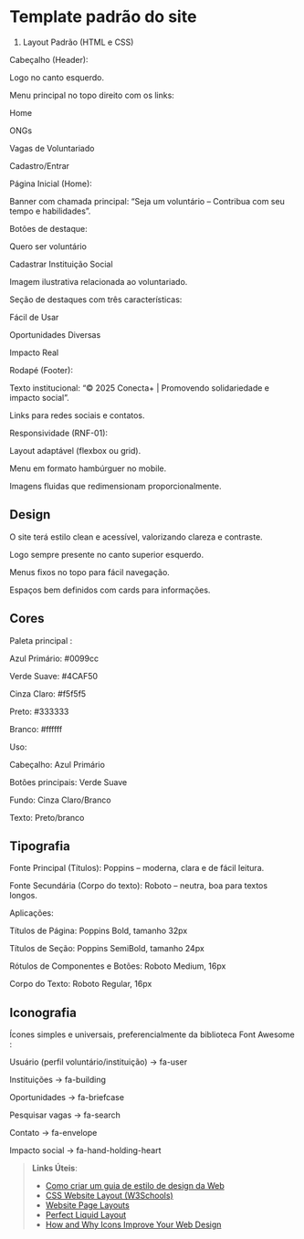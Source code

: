 # Template padrão do site

 1. Layout Padrão (HTML e CSS)

Cabeçalho (Header):

Logo no canto esquerdo.

Menu principal no topo direito com os links:

Home

ONGs

Vagas de Voluntariado

Cadastro/Entrar

Página Inicial (Home):

Banner com chamada principal: “Seja um voluntário – Contribua com seu tempo e habilidades”.

Botões de destaque:

Quero ser voluntário

Cadastrar Instituição Social

Imagem ilustrativa relacionada ao voluntariado.

Seção de destaques com três características:

Fácil de Usar

Oportunidades Diversas

Impacto Real

Rodapé (Footer):

Texto institucional: “© 2025 Conecta+ | Promovendo solidariedade e impacto social”.

Links para redes sociais e contatos.

Responsividade (RNF-01):

Layout adaptável (flexbox ou grid).

Menu em formato hambúrguer no mobile.

Imagens fluidas que redimensionam proporcionalmente.
## Design

O site terá estilo clean e acessível, valorizando clareza e contraste.

Logo sempre presente no canto superior esquerdo.

Menus fixos no topo para fácil navegação.

Espaços bem definidos com cards para informações.



## Cores

Paleta principal :

Azul Primário: #0099cc 

Verde Suave: #4CAF50 

Cinza Claro: #f5f5f5 

Preto: #333333 

Branco: #ffffff 

Uso:

Cabeçalho: Azul Primário

Botões principais: Verde Suave

Fundo: Cinza Claro/Branco

Texto: Preto/branco

## Tipografia

Fonte Principal (Títulos): Poppins
 – moderna, clara e de fácil leitura.

Fonte Secundária (Corpo do texto): Roboto
 – neutra, boa para textos longos.

Aplicações:

Títulos de Página: Poppins Bold, tamanho 32px

Títulos de Seção: Poppins SemiBold, tamanho 24px

Rótulos de Componentes e Botões: Roboto Medium, 16px

Corpo do Texto: Roboto Regular, 16px


## Iconografia

Ícones simples e universais, preferencialmente da biblioteca Font Awesome
:

Usuário (perfil voluntário/instituição) → fa-user

Instituições → fa-building

Oportunidades → fa-briefcase

Pesquisar vagas → fa-search

Contato → fa-envelope

Impacto social → fa-hand-holding-heart



> **Links Úteis**:
>
> -  [Como criar um guia de estilo de design da Web](https://edrodrigues.com.br/blog/como-criar-um-guia-de-estilo-de-design-da-web/#)
> - [CSS Website Layout (W3Schools)](https://www.w3schools.com/css/css_website_layout.asp)
> - [Website Page Layouts](http://www.cellbiol.com/bioinformatics_web_development/chapter-3-your-first-web-page-learning-html-and-css/website-page-layouts/)
> - [Perfect Liquid Layout](https://matthewjamestaylor.com/perfect-liquid-layouts)
> - [How and Why Icons Improve Your Web Design](https://usabilla.com/blog/how-and-why-icons-improve-you-web-design/)
>
>

